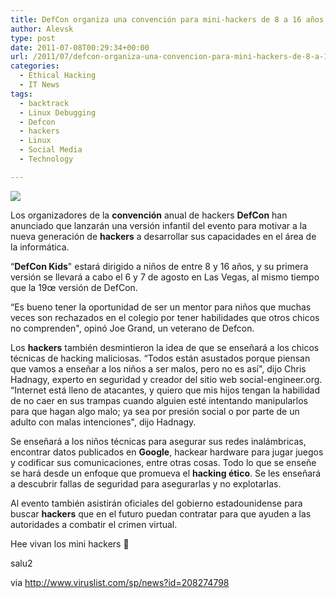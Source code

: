 ```yaml
---
title: DefCon organiza una convención para mini-hackers de 8 a 16 años
author: Alevsk
type: post
date: 2011-07-08T00:29:34+00:00
url: /2011/07/defcon-organiza-una-convencion-para-mini-hackers-de-8-a-16-anos/
categories:
  - Ethical Hacking
  - IT News
tags:
  - backtrack
  - Linux Debugging
  - Defcon
  - hackers
  - Linux
  - Social Media
  - Technology

---
```

[![](/images/defcon-kids.jpg)](http://www.alevsk.com/2011/07/defcon-organiza-una-convencion-para-mini-hackers-de-8-a-16-anos/defcon-kids/)

Los organizadores de la **convención** anual de hackers **DefCon** han anunciado que lanzarán una versión infantil del evento para motivar a la nueva generación de **hackers** a desarrollar sus capacidades en el área de la informática.

“**DefCon Kids**" estará dirigido a niños de entre 8 y 16 años, y su primera versión se llevará a cabo el 6 y 7 de agosto en Las Vegas, al mismo tiempo que la 19œ versión de DefCon.

“Es bueno tener la oportunidad de ser un mentor para niños que muchas veces son rechazados en el colegio por tener habilidades que otros chicos no comprenden", opinó Joe Grand, un veterano de Defcon.

Los **hackers** también desmintieron la idea de que se enseñará a los chicos técnicas de hacking maliciosas. “Todos están asustados porque piensan que vamos a enseñar a los niños a ser malos, pero no es así", dijo Chris Hadnagy, experto en seguridad y creador del sitio web social-engineer.org. “Internet está lleno de atacantes, y quiero que mis hijos tengan la habilidad de no caer en sus trampas cuando alguien esté intentando manipularlos para que hagan algo malo; ya sea por presión social o por parte de un adulto con malas intenciones", dijo Hadnagy.

Se enseñará a los niños técnicas para asegurar sus redes inalámbricas, encontrar datos publicados en **Google**, hackear hardware para jugar juegos y codificar sus comunicaciones, entre otras cosas. Todo lo que se enseñe se hará desde un enfoque que promueva el **hacking ético**. Se les enseñará a descubrir fallas de seguridad para asegurarlas y no explotarlas.

Al evento también asistirán oficiales del gobierno estadounidense para buscar **hackers** que en el futuro puedan contratar para que ayuden a las autoridades a combatir el crimen virtual. 

Hee vivan los mini hackers 🙂

salu2

via http://www.viruslist.com/sp/news?id=208274798